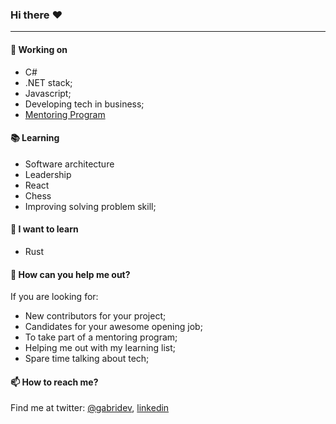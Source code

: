 ### Hi there :heart:
---
#### 🔭 Working on
- C# 
- .NET stack;
- Javascript;
- Developing tech in business;
- [Mentoring Program](https://twitter.com/gabridev/status/1421497475177844736)

#### :books: Learning
- Software architecture
- Leadership
- React
- Chess
- Improving solving problem skill;

#### :thought_balloon: I want to learn
- Rust

#### 🤔 How can you help me out?
If you are looking for:
- New contributors for your project;
- Candidates for your awesome opening job;
- To take part of a mentoring program;
- Helping me out with my learning list;
- Spare time talking about tech;

#### 📫 How to reach me?
Find me at twitter: [@gabridev](https://twitter.com/gabridev), [linkedin](https://www.linkedin.com/in/goliveiragabriel/)

<!--
**goliveiragabriel/goliveiragabriel** is a ✨ _special_ ✨ repository because its `README.md` (this file) appears on your GitHub profile.

Here are some ideas to get you started:

- 🔭 I’m currently working on ...
- 🌱 I’m currently learning ...
- 👯 I’m looking to collaborate on ...
- 🤔 I’m looking for help with ...
- 💬 Ask me about ...
- 📫 How to reach me: ...
- 😄 Pronouns: ...
- ⚡ Fun fact: ...
-->
